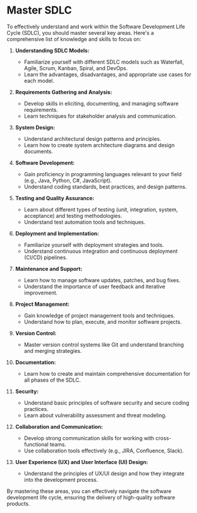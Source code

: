 


# Master SDLC

To effectively understand and work within the Software Development Life Cycle (SDLC), you should master several key areas. Here's a comprehensive list of knowledge and skills to focus on:

1. **Understanding SDLC Models:**
   - Familiarize yourself with different SDLC models such as Waterfall, Agile, Scrum, Kanban, Spiral, and DevOps.
   - Learn the advantages, disadvantages, and appropriate use cases for each model.

2. **Requirements Gathering and Analysis:**
   - Develop skills in eliciting, documenting, and managing software requirements.
   - Learn techniques for stakeholder analysis and communication.

3. **System Design:**
   - Understand architectural design patterns and principles.
   - Learn how to create system architecture diagrams and design documents.

4. **Software Development:**
   - Gain proficiency in programming languages relevant to your field (e.g., Java, Python, C#, JavaScript).
   - Understand coding standards, best practices, and design patterns.

5. **Testing and Quality Assurance:**
   - Learn about different types of testing (unit, integration, system, acceptance) and testing methodologies.
   - Understand test automation tools and techniques.

6. **Deployment and Implementation:**
   - Familiarize yourself with deployment strategies and tools.
   - Understand continuous integration and continuous deployment (CI/CD) pipelines.

7. **Maintenance and Support:**
   - Learn how to manage software updates, patches, and bug fixes.
   - Understand the importance of user feedback and iterative improvement.

8. **Project Management:**
   - Gain knowledge of project management tools and techniques.
   - Understand how to plan, execute, and monitor software projects.

9. **Version Control:**
   - Master version control systems like Git and understand branching and merging strategies.

10. **Documentation:**
    - Learn how to create and maintain comprehensive documentation for all phases of the SDLC.

11. **Security:**
    - Understand basic principles of software security and secure coding practices.
    - Learn about vulnerability assessment and threat modeling.

12. **Collaboration and Communication:**
    - Develop strong communication skills for working with cross-functional teams.
    - Use collaboration tools effectively (e.g., JIRA, Confluence, Slack).

13. **User Experience (UX) and User Interface (UI) Design:**
    - Understand the principles of UX/UI design and how they integrate into the development process.

By mastering these areas, you can effectively navigate the software development life cycle, ensuring the delivery of high-quality software products.